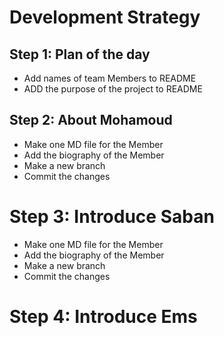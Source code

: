# Development Strategy

## Step 1: Plan of the day
* Add names of team Members to README
* ADD the purpose of the project to README

## Step 2: About Mohamoud

* Make one MD file for the Member
* Add the biography of the Member
* Make a new branch
* Commit the changes

# Step 3: Introduce Saban

* Make one MD file for the Member
* Add the biography of the Member
* Make a new branch
* Commit the changes

#  Step 4: Introduce Ems

